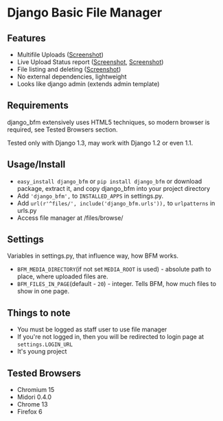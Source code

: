 Django Basic File Manager
=========================

Features
--------

* Multifile Uploads ([Screenshot](https://github.com/simukis/django-bfm/raw/master/screenshots/Open%20Files.png))
* Live Upload Status report ([Screenshot](https://github.com/simukis/django-bfm/raw/master/screenshots/Upload2.gif), [Screenshot](https://github.com/simukis/django-bfm/raw/master/screenshots/Upload.gif))
* File listing and deleting ([Screenshot](https://github.com/simukis/django-bfm/raw/master/screenshots/Basic%20File%20Manager%20-%20Browse.png))
* No external dependencies, lightweight
* Looks like django admin (extends admin template)


Requirements
------------

django_bfm extensively uses HTML5 techniques, so modern browser is required, see Tested Browsers section.

Tested only with Django 1.3, may work with Django 1.2 or even 1.1.

Usage/Install
-------------

* `easy_install django_bfm` or `pip install django_bfm` or download package, extract it, and copy django_bfm into your project directory
* Add `'django_bfm',` to `INSTALLED_APPS` in settings.py.
* Add `url(r'^files/', include('django_bfm.urls')),` to `urlpatterns` in urls.py
* Access file manager at /files/browse/

Settings
--------

Variables in settings.py, that influence way, how BFM works.

* `BFM_MEDIA_DIRECTORY`(if not set `MEDIA_ROOT` is used) - absolute path to place, where uploaded files are.
* `BFM_FILES_IN_PAGE`(default - `20`) - integer. Tells BFM, how much files to show in one page.

Things to note
--------------

* You must be logged as staff user to use file manager
* If you're not logged in, then you will be redirected to login page at `settings.LOGIN_URL`
* It's young project

Tested Browsers
-------------------------------

* Chromium 15
* Midori 0.4.0
* Chrome 13
* Firefox 6
